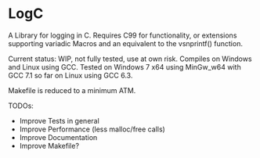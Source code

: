 # LogC
A Library for logging in C. 
Requires C99 for functionality, or extensions supporting variadic Macros and an equivalent to the vsnprintf() function.

Current status: WIP, not fully tested, use at own risk. Compiles on Windows and Linux using GCC.
Tested on Windows 7 x64 using MinGw_w64 with GCC 7.1 so far on Linux using GCC 6.3.

Makefile is reduced to a minimum ATM.

TODOs:
- Improve Tests in general
- Improve Performance (less malloc/free calls)
- Improve Documentation
- Improve Makefile?
